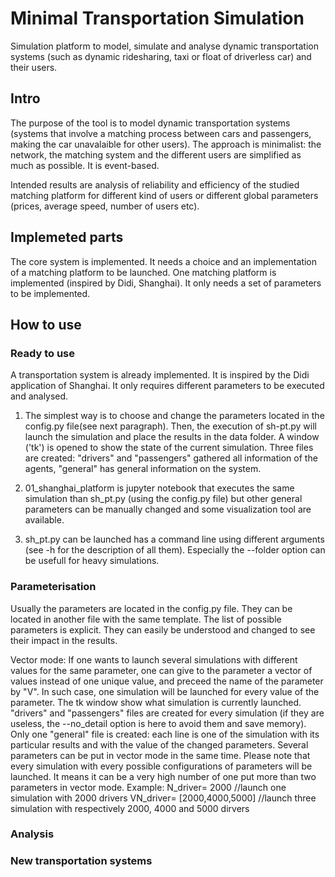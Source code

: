 # Minimal Transportation Simulation

Simulation platform to model, simulate and analyse dynamic transportation systems (such as dynamic ridesharing, taxi or float of driverless car) and their users.

## Intro

The purpose of the tool is to model dynamic transportation systems (systems that involve a matching process between cars and passengers, making the car unavalaible for other users).
The approach is minimalist: the network, the matching system and the different users are simplified as much as possible.
It is event-based.

Intended results are analysis of reliability and efficiency of the studied matching platform for different kind of users or different global parameters (prices, average speed, number of users etc).

## Implemeted parts

The core system is implemented. It needs a choice and an implementation of a matching platform to be launched.
One matching platform is implemented (inspired by Didi, Shanghai). It only needs a set of parameters to be implemented.

## How to use

### Ready to use

A transportation system is already implemented. It is inspired by the Didi application of Shanghai. It only requires different parameters to be executed and analysed.

1) The simplest way is to choose and change the parameters located in the config.py file(see next paragraph). Then, the execution of sh-pt.py will launch the simulation and place the results in the data folder.
A window ('tk') is opened to show the state of the current simulation.
Three files are created: "drivers" and "passengers" gathered all information of the agents, "general" has general information on the system.

2)  01_shanghai_platform is jupyter notebook that executes the same simulation than sh_pt.py (using the config.py file) but other general parameters can be manually changed and some visualization tool are available.

3) sh_pt.py can be launched has a command line using different arguments (see -h for the description of all them). Especially the --folder option can be usefull for heavy simulations.

### Parameterisation

Usually the parameters are located in the config.py file. They can be located in another file with the same template.
The list of possible parameters is explicit. They can easily be understood and changed to see their impact in the results.

Vector mode:
If one wants to launch several simulations with different values for the same parameter, one can give to the parameter a vector of values instead of one unique value, and preceed the name of the parameter by "V".
In such case, one simulation will be launched for every value of the parameter. The tk window show what simulation is currently launched.
"drivers" and "passengers" files are created for every simulation (if they are useless, the --no_detail option is here to avoid them and save memory).
Only one "general" file is created: each line is one of the simulation with its particular results and with the value of the changed parameters.
Several parameters can be put in vector mode in the same time. Please note that every simulation with every possible configurations of parameters will be launched. It means it can be a very high number of one put more than two parameters in vector mode.
Example:
N_driver= 2000 //launch one simulation with 2000 drivers
VN_driver= [2000,4000,5000] //launch three simulation with respectively 2000, 4000 and 5000 dirvers

### Analysis

### New transportation systems

